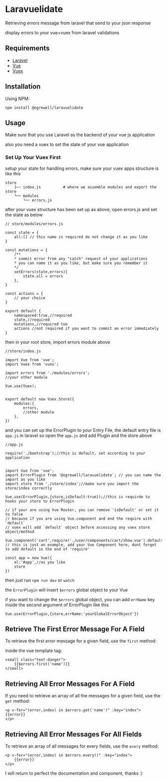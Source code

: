 # Laravuelidate
Retrieving errors message from laravel that send to your json response

display errors to your vue+vuex from laravel validations

## Requirements
- [Laravel](https://laravel.com)
- [Vue](https://vuejs.org)
- [Vuex](https://vuex.vuejs.org)

## Installation
Using NPM:
```
npm install @ogrewell/laravuelidate
```

## Usage

Make sure that you use Laravel as the backend of your vue js application

also you need a vuex to set the state of your vue application

### Set Up Your Vuex First
setup your state for handling errors, make sure your vuex apps structure is like this

```
store
    ├── index.js          # where we assemble modules and export the store
    └── modules
        └── errors.js 
```
after your vuex structure has been set up as above, open errors.js and set the state as below

```
// store/modules/errors.js

const state = {
    all:[] // this name is required do not change it as you like
}

const mutations = {
    /**
    * commit error from any "catch" request of your applications
    * you can name it as you like, but make sure you remember it
    */
    setErrors(state,errors){
        state.all = errors
    },
}

const actions = {
    // your choice
}

export default {
    namespaced:true,//required
    state,//required
    mutations,//required too
    actions //not required if you want to commit an error immediately 
}
```

then in your root store, import errors module above

```
//store/index.js

import Vue from 'vue';
import Vuex from 'vuex';

import errors from './modules/errors';
//your other module

Vue.use(Vuex);


export default new Vuex.Store({
    modules:{
        errors,
        //other module
    },
})

```

and you can set up the ErrorPlugin to your Entry File, the default entry file is `app.js` in laravel so open the `app.js` and add Plugin and the store above

```
//app.js

require('./bootstrap');//this is default, set according to your application


import Vue from 'vue';
import ErrorPlugin from '@ogrewell/laravuelidate`; // you can name the import as you like
import store from './store/index';//make sure you import the store/index correctly

Vue.use(ErrorPlugin,{store,isDefault:true});//this is requirde to hooks your store to ErrorPlugin

// if your are using Vue Router, you can remove 'isDefault' or set it to false
// because if you are using Vue.component and end the require with `default`
// vuex will add `default` object before accessing any vuex store object/method

Vue.component('cart',require('./user/components/cart/show.vue').default) // this is just an example, add your Vue Component here, dont forget to add default in the end of 'require'

const app = new Vue({
    el:'#app',//as you like
    store
})
```

then just run `npm run dev` or `watch`

the `ErrorPlugin` will insert `$errors` global object to your Vue

if you want to change the `$errors` global object, you can add `errName` key inside the second argument of ErrorPlugin like this
```
Vue.use(ErrorPlugin,{store,errName:'yourGlobalErrorObject'})
```

## Retrieve The First Error Message For A Field

To retrieve the first error message for a given field, use the `first` method:

inside the vue template tag:
```
<small class="text-danger">
    {{$errors.first('name')}}
</small>
```
## Retrieving All Error Messages For A Field

If you need to retrieve an array of all the messages for a given field, use the `get` method:

```
<p v-for="(error,index) in $errors.get('name')" :key="index">
{{error}}
</p>
```

## Retrieving All Error Messages For All Fields
To retrieve an array of all messages for every fields, use the `every` method:

```
<p v-for="(error,index) in $errors.every()" :key="index">
    {{error}}
</p>
```


I will return to perfect the documentation and component, thanks :)